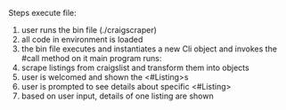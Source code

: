 Steps
execute file:
1. user runs the bin file (./craigscraper)
2. all code in environment is loaded
3. the bin file executes and instantiates a new Cli object and invokes the #call method on it
main program runs:
4. scrape listings from craigslist and transform them into objects
4. user is welcomed and shown the <#Listing>s
5. user is prompted to see details about specific <#Listing>
6. based on user input, details of one listing are shown